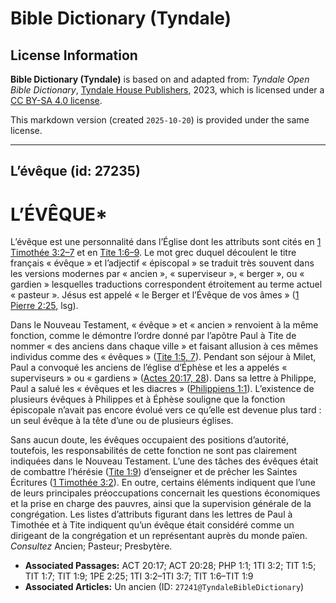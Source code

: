 # Bible Dictionary (Tyndale)

## License Information

**Bible Dictionary (Tyndale)** is based on and adapted from: _Tyndale Open Bible Dictionary_, [Tyndale House Publishers](https://tyndaleopenresources.com/), 2023, which is licensed under a [CC BY-SA 4.0 license](https://creativecommons.org/licenses/by-sa/4.0/legalcode.en).

This markdown version (created `2025-10-20`) is provided under the same license.



--------------------------------

## L’évêque (id: 27235)

L’ÉVÊQUE\*
==========

L’évêque est une personnalité dans l’Église dont les attributs sont cités en [1 Timothée 3:2–7](https://ref.ly/1Tim3:2-1Tim3:7) et en [Tite 1:6–9](https://ref.ly/Titus1:6-Titus1:9). Le mot grec duquel découlent le titre français « évêque » et l’adjectif « épiscopal » se traduit très souvent dans les versions modernes par « ancien », « superviseur », « berger », ou « gardien » lesquelles traductions correspondent étroitement au terme actuel « pasteur ». Jésus est appelé « le Berger et l’Évêque de vos âmes » ([1 Pierre 2:25](https://ref.ly/1Pet2:25), lsg).

Dans le Nouveau Testament, « évêque » et « ancien » renvoient à la même fonction, comme le démontre l’ordre donné par l’apôtre Paul à Tite de nommer « des anciens dans chaque ville » et faisant allusion à ces mêmes individus comme des « évêques » ([Tite 1:5, 7](https://ref.ly/Titus1:5,Titus1:7)). Pendant son séjour à Milet, Paul a convoqué les anciens de l’église d’Éphèse et les a appelés « superviseurs » ou « gardiens » ([Actes 20:17, 28](https://ref.ly/Acts20:17,Acts20:28)). Dans sa lettre à Philippe, Paul a salué les « évêques et les diacres » ([Philippiens 1:1](https://ref.ly/Phil1:1)). L’existence de plusieurs évêques à Philippes et à Éphèse souligne que la fonction épiscopale n’avait pas encore évolué vers ce qu’elle est devenue plus tard : un seul évêque à la tête d’une ou de plusieurs églises.

Sans aucun doute, les évêques occupaient des positions d’autorité, toutefois, les responsabilités de cette fonction ne sont pas clairement indiquées dans le Nouveau Testament. L’une des tâches des évêques était de combattre l’hérésie ([Tite 1:9](https://ref.ly/Titus1:9)) d’enseigner et de prêcher les Saintes Écritures ([1 Timothée 3:2](https://ref.ly/1Tim3:2)). En outre, certains éléments indiquent que l’une de leurs principales préoccupations concernait les questions économiques et la prise en charge des pauvres, ainsi que la supervision générale de la congrégation. Les listes d’attributs figurant dans les lettres de Paul à Timothée et à Tite indiquent qu’un évêque était considéré comme un dirigeant de la congrégation et un représentant auprès du monde païen. *Consultez* Ancien; Pasteur; Presbytère.

* **Associated Passages:** ACT 20:17; ACT 20:28; PHP 1:1; 1TI 3:2; TIT 1:5; TIT 1:7; TIT 1:9; 1PE 2:25; 1TI 3:2–1TI 3:7; TIT 1:6–TIT 1:9
* **Associated Articles:** Un ancien (ID: `27241@TyndaleBibleDictionary`)

